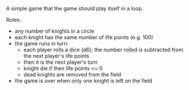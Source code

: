 A simple game that the game should play itself in a loop.

Rules:
-  any number of knights in a circle
- each knight has the same number of life points (e.g. 100)
- the game runs in turn:
  - each player rolls a dice (d6); the number rolled is subtracted from the next player's life points
  - then it is the next player's turn 
  - knight die if their life points <= 0
  - dead knights are removed from the field
- the game is over when only one knight is left on the field